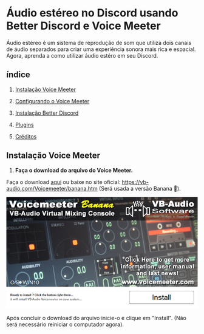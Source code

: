 # Áudio estéreo no Discord usando Better Discord e Voice Meeter

Áudio estéreo é um sistema de reprodução de som que utiliza dois canais de áudio separados para criar uma experiência sonora mais rica e espacial. Agora, aprenda a como utilizar áudio estéro em seu Discord.

## índice

1. [Instalação Voice Meeter](#instalação-voice-meeter)

2. [Configurando o Voice Meeter](#configurando-o-voice-meeter)

3. [Instalação Better Discord](#instalação-Better-Discord)

4. [Plugins](#plugins)

5. [Créditos](#créditos)

## Instalação Voice Meeter

1. **Faça o download do arquivo do Voice Meeter.**
   
Faça o download [aqui](https://github.com/matheusaudibert/voice_meeter_discord/blob/main/voicemeeterbanana/VoicemeeterProSetup.exe) ou baixe no site oficial: https://vb-audio.com/Voicemeeter/banana.htm (Será usada a versão Banana 🍌).

![Logo](images/install_voice_meeter.png)

Após concluir o download do arquivo inicie-o e clique em "Install". (Não será necessário reiniciar o computador agora).
